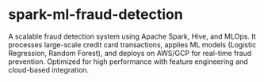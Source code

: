 # spark-ml-fraud-detection
A scalable fraud detection system using Apache Spark, Hive, and MLOps. It processes large-scale credit card transactions, applies ML models (Logistic Regression, Random Forest), and deploys on AWS/GCP for real-time fraud prevention. Optimized for high performance with feature engineering and cloud-based integration.
